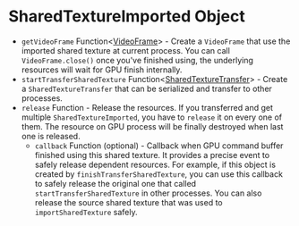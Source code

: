 # SharedTextureImported Object

* `getVideoFrame` Function\<[VideoFrame](https://developer.mozilla.org/en-US/docs/Web/API/VideoFrame)\> - Create a `VideoFrame` that use the imported shared texture at current process. You can call `VideoFrame.close()` once you've finished using, the underlying resources will wait for GPU finish internally.
* `startTransferSharedTexture` Function\<[SharedTextureTransfer](shared-texture-transfer.md)\> - Create a `SharedTextureTransfer` that can be serialized and transfer to other processes.
* `release` Function - Release the resources. If you transferred and get multiple `SharedTextureImported`, you have to `release` it on every one of them. The resource on GPU process will be finally destroyed when last one is released.
  * `callback` Function (optional) - Callback when GPU command buffer finished using this shared texture. It provides a precise event to safely release dependent resources. For example, if this object is created by `finishTransferSharedTexture`, you can use this callback to safely release the original one that called `startTransferSharedTexture` in other processes. You can also release the source shared texture that was used to `importSharedTexture` safely.
